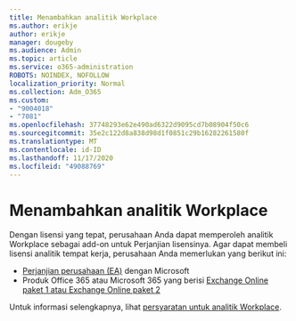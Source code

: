 ```yaml
---
title: Menambahkan analitik Workplace
ms.author: erikje
author: erikje
manager: dougeby
ms.audience: Admin
ms.topic: article
ms.service: o365-administration
ROBOTS: NOINDEX, NOFOLLOW
localization_priority: Normal
ms.collection: Adm_O365
ms.custom:
- "9004018"
- "7081"
ms.openlocfilehash: 37748293e62e490ad6322d9095cd7b08904f50c6
ms.sourcegitcommit: 35e2c122d8a838d98d1f0851c29b16282261580f
ms.translationtype: MT
ms.contentlocale: id-ID
ms.lasthandoff: 11/17/2020
ms.locfileid: "49088769"
---
```

# <a name="add-workplace-analytics"></a>Menambahkan analitik Workplace

Dengan lisensi yang tepat, perusahaan Anda dapat memperoleh analitik Workplace sebagai add-on untuk Perjanjian lisensinya. Agar dapat membeli lisensi analitik tempat kerja, perusahaan Anda memerlukan yang berikut ini: 

- [Perjanjian perusahaan (EA)](https://docs.microsoft.com/workplace-analytics/setup/environment-requirements#enterprise-agreements) dengan Microsoft
- Produk Office 365 atau Microsoft 365 yang berisi [Exchange Online paket 1 atau Exchange Online paket 2](https://docs.microsoft.com/workplace-analytics/setup/environment-requirements#exchange-online-plans)

Untuk informasi selengkapnya, lihat [persyaratan untuk analitik Workplace](https://docs.microsoft.com/workplace-analytics/setup/environment-requirements). 
